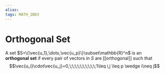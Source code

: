 ```yaml
---
alias:
tags: MATH_1B03
---
```

# Orthogonal Set
A set $S=\{\vec{u_1},\dots,\vec{u_p}\}\subset\mathbb{R}^n$ is an **orthogonal set** if every pair of vectors in $S$ are [[orthogonal]] such that $$\vec{u_i}\cdot\vec{u_j}=0,\;\;\;\;\;\;\;\;\;\;1\leq i,j \leq p \wedge i\neq j$$